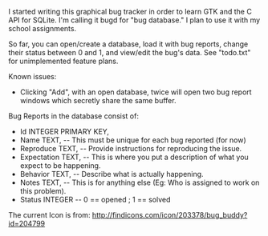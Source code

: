 I started writing this graphical bug tracker in order to learn GTK and the C API for SQLite.
I'm calling it bugd for "bug database." I plan to use it with my school assignments.

So far, you can open/create a database, load it with bug reports, change their status
between 0 and 1, and view/edit the bug's data. See "todo.txt" for unimplemented feature plans.

Known issues:
<ul>
    <li>Clicking "Add", with an open database, twice will open two bug report windows which secretly share the same buffer.</li>
</ul>

Bug Reports in the database consist of:
<ul>
    <li> Id INTEGER PRIMARY KEY,</li>
    <li> Name TEXT,          -- This must be unique for each bug reported (for now)</li>
    <li> Reproduce TEXT,     -- Provide instructions for reproducing the issue.</li>
    <li> Expectation TEXT,   -- This is where you put a description of what you expect to be happening.</li>
    <li> Behavior TEXT,      -- Describe what is actually happening.</li>
    <li> Notes TEXT,         -- This is for anything else (Eg: Who is assigned to work on this problem).</li>
    <li> Status INTEGER      -- 0 == opened ; 1 == solved</li>
</ul>

The current Icon is from:
http://findicons.com/icon/203378/bug_buddy?id=204799